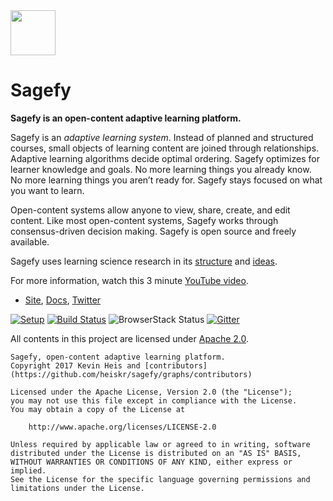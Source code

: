 <img src="https://raw.githubusercontent.com/heiskr/sagefy/master/client/app/images/astrolabe.png" height="72">

# Sagefy

**Sagefy is an open-content adaptive learning platform.**

Sagefy is an _adaptive learning system_. Instead of planned and structured courses, small objects of learning content are joined through relationships. Adaptive learning algorithms decide optimal ordering. Sagefy optimizes for learner knowledge and goals. No more learning things you already know. No more learning things you aren’t ready for. Sagefy stays focused on what you want to learn.

Open-content systems allow anyone to view, share, create, and edit content. Like most open-content systems, Sagefy works through consensus-driven decision making. Sagefy is open source and freely available.

Sagefy uses learning science research in its [structure](https://github.com/heiskr/sagefy/wiki/Data-Structure) and [ideas](https://github.com/heiskr/sagefy/wiki/Ideas).

For more information, watch this 3 minute [YouTube video].

- [Site], [Docs], [Twitter]

[Site]: https://sagefy.org
[Twitter]: https://twitter.com/sagefyorg
[Docs]: https://docs.sagefy.org
[YouTube video]: https://www.youtube.com/watch?v=HVwfwTOdnOE

[![Setup](https://img.shields.io/badge/get-setup-brightgreen.svg?style=flat)](https://github.com/heiskr/sagefy/blob/master/setup/setup.md) [![Build Status](https://img.shields.io/travis/heiskr/sagefy.svg?style=flat)](https://travis-ci.org/heiskr/sagefy) ![BrowserStack Status](https://www.browserstack.com/automate/badge.svg?badge_key=<badge_key>)
 [![Gitter](https://img.shields.io/badge/gitter-join%20chat-brightgreen.svg?style=flat)](https://gitter.im/heiskr/sagefy)

All contents in this project are licensed under [Apache 2.0](http://www.apache.org/licenses/LICENSE-2.0).

    Sagefy, open-content adaptive learning platform.
    Copyright 2017 Kevin Heis and [contributors](https://github.com/heiskr/sagefy/graphs/contributors)

    Licensed under the Apache License, Version 2.0 (the "License");
    you may not use this file except in compliance with the License.
    You may obtain a copy of the License at

        http://www.apache.org/licenses/LICENSE-2.0

    Unless required by applicable law or agreed to in writing, software
    distributed under the License is distributed on an "AS IS" BASIS,
    WITHOUT WARRANTIES OR CONDITIONS OF ANY KIND, either express or implied.
    See the License for the specific language governing permissions and
    limitations under the License.
